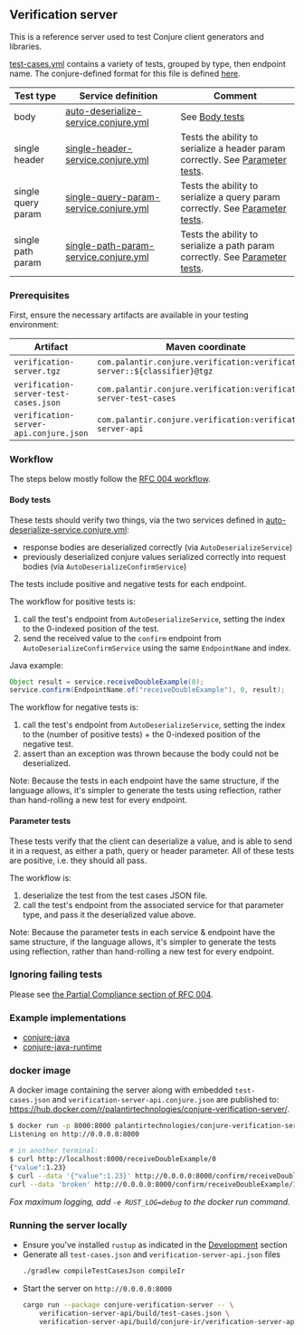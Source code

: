 ## Verification server

This is a reference server used to test Conjure client generators and libraries.

[test-cases.yml](/verification-server-api/test-cases.yml) contains a variety of tests, grouped by type, then endpoint name.
The conjure-defined format for this file is defined [here](/verification-server-api/src/main/conjure/test-cases.conjure.yml).

| Test type | Service definition | Comment |
| --------- | ------------------ | ------- |
| body | [auto-deserialize-service.conjure.yml][] | See [Body tests][] |
| single header | [single-header-service.conjure.yml](/verification-server-api/src/main/conjure/single-header-service.conjure.yml) | Tests the ability to serialize a header param correctly. See [Parameter tests][].
| single query param | [single-query-param-service.conjure.yml](/verification-server-api/src/main/conjure/single-query-param-service.conjure.yml) | Tests the ability to serialize a query param correctly. See [Parameter tests][].
| single path param | [single-path-param-service.conjure.yml](/verification-server-api/src/main/conjure/single-path-param-service.conjure.yml) | Tests the ability to serialize a path param correctly. See [Parameter tests][].

### Prerequisites

First, ensure the necessary artifacts are available in your testing environment:

| Artifact | Maven coordinate | Classifier |
| -------- | ---------------- | ---------- |
| `verification-server.tgz` | `com.palantir.conjure.verification:verification-server::${classifier}@tgz` | `osx` or `linux` | 
| `verification-server-test-cases.json` | `com.palantir.conjure.verification:verification-server-test-cases` |
| `verification-server-api.conjure.json` | `com.palantir.conjure.verification:verification-server-api` | 

### Workflow

The steps below mostly follow the [RFC 004 workflow](https://github.com/palantir/conjure/blob/develop/docs/rfc/004-consistent-wire-format-test-cases.md#workflow).

#### Body tests
[Body tests]: #body-tests
[auto-deserialize-service.conjure.yml]: /verification-server-api/src/main/conjure/auto-deserialize-service.conjure.yml

These tests should verify two things, via the two services defined in [auto-deserialize-service.conjure.yml][]: 
* response bodies are deserialized correctly (via `AutoDeserializeService`)
* previously deserialized conjure values serialized correctly into request bodies (via `AutoDeserializeConfirmService`)

The tests include positive and negative tests for each endpoint.

The workflow for positive tests is:
1. call the test's endpoint from `AutoDeserializeService`, setting the index to the 0-indexed position of the test.
1. send the received value to the `confirm` endpoint from `AutoDeserializeConfirmService` using the same `EndpointName` and index.

Java example:
```java
Object result = service.receiveDoubleExample(0);
service.confirm(EndpointName.of("receiveDoubleExample"), 0, result);
```

The workflow for negative tests is:
1. call the test's endpoint from `AutoDeserializeService`, setting the index to the (number of positive tests) + the 0-indexed position of the negative test.
1. assert than an exception was thrown because the body could not be deserialized.

Note: Because the tests in each endpoint have the same structure, if the language allows, it's simpler to generate the tests using reflection, rather than hand-rolling a new test for every endpoint.

#### Parameter tests
[Parameter tests]: #parameter-tests

These tests verify that the client can deserialize a value, and is able to send it in a request, as either a path, query or header parameter.
All of these tests are positive, i.e. they should all pass.

The workflow is:
1. deserialize the test from the test cases JSON file.
1. call the test's endpoint from the associated service for that parameter type, and pass it the deserialized value above.

Note: Because the parameter tests in each service & endpoint have the same structure, if the language allows, it's simpler to generate the tests using reflection, rather than hand-rolling a new test for every endpoint.

### Ignoring failing tests

Please see [the Partial Compliance section of RFC 004](https://github.com/palantir/conjure/blob/develop/docs/rfc/004-consistent-wire-format-test-cases.md#partial-compliance).

### Example implementations

* [conjure-java](https://github.com/palantir/conjure-java/tree/2.5.0/conjure-java-client-verifier/src/test/java/com/palantir/conjure/java/compliance)
* [conjure-java-runtime](https://github.com/palantir/conjure-java-runtime/tree/4.7.0/conjure-java-client-verifier/src/test/java/com/palantir/verification)

### docker image

A docker image containing the server along with embedded `test-cases.json` and `verification-server-api.conjure.json` are published to: https://hub.docker.com/r/palantirtechnologies/conjure-verification-server/.

```bash
$ docker run -p 8000:8000 palantirtechnologies/conjure-verification-server:latest
Listening on http://0.0.0.0:8000

# in another terminal:
$ curl http://localhost:8000/receiveDoubleExample/0
{"value":1.23}
$ curl --data '{"value":1.23}' http://0.0.0.0:8000/confirm/receiveDoubleExample/0 -H 'Content-Type: application/json'
curl --data 'broken' http://0.0.0.0:8000/confirm/receiveDoubleExample/1 -H 'Content-Type: application/json'
```

_Fox maximum logging, add `-e RUST_LOG=debug` to the docker run command._

### Running the server locally

- Ensure you've installed `rustup` as indicated in the [Development](/README.md#development) section
- Generate all `test-cases.json` and `verification-server-api.json` files
    ```bash
    ./gradlew compileTestCasesJson compileIr
    ```
- Start the server on `http://0.0.0.0:8000`
    ```bash
    cargo run --package conjure-verification-server -- \
        verification-server-api/build/test-cases.json \
        verification-server-api/build/conjure-ir/verification-server-api.conjure.json
    ```
